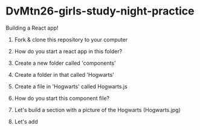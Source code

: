 # DvMtn26-girls-study-night-practice
Building a React app!

1. Fork & clone this repository to your computer

2. How do you start a react app in this folder?

3. Create a new folder called 'components'

4. Create a folder in that called 'Hogwarts'

5. Create a file in 'Hogwarts' called Hogwarts.js

6. How do you start this component file?

7. Let's build a section with a picture of the Hogwarts (Hogwarts.jpg)

8. Let's add 

